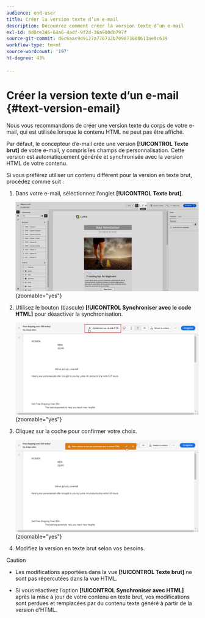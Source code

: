 ```yaml
---
audience: end-user
title: Créer la version texte d’un e-mail
description: Découvrez comment créer la version texte d’un e-mail
exl-id: 8d0ce346-64a6-4adf-9f2d-36a900db797f
source-git-commit: d6c6aac9d9127a770732b709873008613ae8c639
workflow-type: tm+mt
source-wordcount: '197'
ht-degree: 43%

---
```


# Créer la version texte d’un e-mail {#text-version-email}

Nous vous recommandons de créer une version texte du corps de votre e-mail, qui est utilisée lorsque le contenu HTML ne peut pas être affiché.

Par défaut, le concepteur d’e-mail crée une version **[!UICONTROL Texte brut]** de votre e-mail, y compris les champs de personnalisation. Cette version est automatiquement générée et synchronisée avec la version HTML de votre contenu.

Si vous préférez utiliser un contenu différent pour la version en texte brut, procédez comme suit :

1. Dans votre e-mail, sélectionnez l’onglet **[!UICONTROL Texte brut]**.

   ![Capture d’écran affichant l’onglet Texte brut dans l’interface de Designer Email.](assets/text_version_3.png){zoomable="yes"}

1. Utilisez le bouton (bascule) **[!UICONTROL Synchroniser avec le code HTML]** pour désactiver la synchronisation.

   ![Capture d’écran affichant le bouton bascule Synchroniser avec HTML dans l’onglet Texte brut.](assets/text_version_1.png){zoomable="yes"}

1. Cliquez sur la coche pour confirmer votre choix.

   ![Capture d’écran affichant le bouton de coche pour confirmer la désactivation de la synchronisation.](assets/text_version_2.png){zoomable="yes"}

1. Modifiez la version en texte brut selon vos besoins.

>[!CAUTION]
>
>* Les modifications apportées dans la vue **[!UICONTROL Texte brut]** ne sont pas répercutées dans la vue HTML.
>
>* Si vous réactivez l’option **[!UICONTROL Synchroniser avec HTML]** après la mise à jour de votre contenu en texte brut, vos modifications sont perdues et remplacées par du contenu texte généré à partir de la version d’HTML.